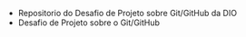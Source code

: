 * Repositorio do Desafio de Projeto sobre  Git/GitHub  da DIO
* Desafio de Projeto sobre  o Git/GitHub

